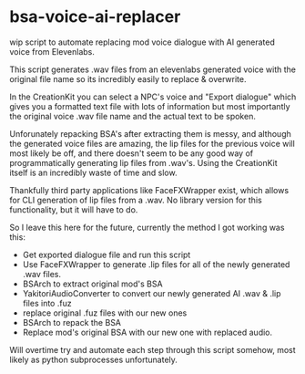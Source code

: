 # bsa-voice-ai-replacer
wip script to automate replacing mod voice dialogue with AI generated voice from Elevenlabs.

This script generates .wav files from an elevenlabs generated voice with the original file name so its incredibly easily to replace & overwrite.

In the CreationKit you can select a NPC's voice and "Export dialogue" which gives you a formatted text file with lots of information but most importantly the original voice .wav file name and the actual text to be spoken.

Unforunately repacking BSA's after extracting them is messy, and although the generated voice files are amazing, the lip files for the previous voice will most likely be off, and there doesn't seem to be any good way of programmatically generating lip files from .wav's. Using the CreationKit itself is an incredibly waste of time and slow.

Thankfully third party applications like FaceFXWrapper exist, which allows for CLI generation of lip files from a .wav. No library version for this functionality, but it will have to do.

So I leave this here for the future, currently the method I got working was this:
- Get exported dialogue file and run this script
- Use FaceFXWrapper to generate .lip files for all of the newly generated .wav files.
- BSArch to extract original mod's BSA
- YakitoriAudioConverter to convert our newly generated AI .wav & .lip files into .fuz
- replace original .fuz files with our new ones 
- BSArch to repack the BSA 
- Replace mod's original BSA with our new one with replaced audio. 

Will overtime try and automate each step through this script somehow, most likely as python subprocesses unfortunately.